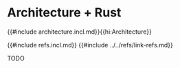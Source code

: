 # Architecture + Rust

{{#include architecture.incl.md}}{{hi:Architecture}}

{{#include refs.incl.md}}
{{#include ../../refs/link-refs.md}}

<div class="hidden">
TODO
</div>
